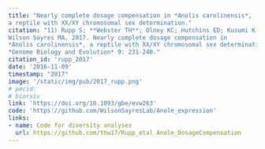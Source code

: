 ```yaml
---
title: "Nearly complete dosage compensation in *Anolis carolinensis*,
a reptile with XX/XY chromosomal sex determination."
citation: "11) Rupp S; **Webster TH**; Olney KC; Hutchins ED; Kusumi K;
Wilson Sayres MA. 2017. Nearly complete dosage compensation in
*Anolis carolinensis*, a reptile with XX/XY chromosomal sex determination.
*Genome Biology and Evolution* 9: 231-240."
citation_id: 'rupp_2017'
date: '2016-11-09'
timestamp: "2017"
image: '/static/img/pub/2017_rupp.png'
# pmcid:
# biorxiv
link: 'https://doi.org/10.1093/gbe/evw263'
code: 'https://github.com/WilsonSayresLab/Anole_expression'
links:
- name: Code for diversity analyses
  url: https://github.com/thw17/Rupp_etal_Anole_DosageCompensation
---
```

